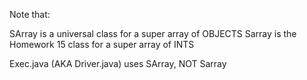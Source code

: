 Note that:

SArray is a universal class for a super array of OBJECTS
Sarray is the Homework 15 class for a super array of INTS

Exec.java (AKA Driver.java) uses SArray, NOT Sarray
